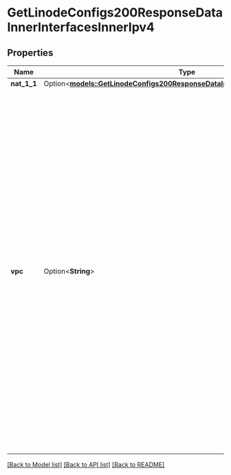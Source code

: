 # GetLinodeConfigs200ResponseDataInnerInterfacesInnerIpv4

## Properties

Name | Type | Description | Notes
------------ | ------------- | ------------- | -------------
**nat_1_1** | Option<[**models::GetLinodeConfigs200ResponseDataInnerInterfacesInnerIpv4Nat11**](get_linode_configs_200_response_data_inner_interfaces_inner_ipv4_nat_1_1.md)> |  | [optional]
**vpc** | Option<**String**> | The VPC subnet IPv4 address for this interface.  - This only applies to interfaces with a `purpose` of `vpc`.  - Returned as an empty string (`\"\"`) for non-`vpc` type interfaces.  When included in a request:  - The `vpc` can't be assigned to an existing Linode as an address or in a range.  - The target address can't be the first two or last two addresses in the subnet IPv4 range.  - If omitted, a valid address within the Subnet IPv4 range is automatically assigned. | [optional]

[[Back to Model list]](../README.md#documentation-for-models) [[Back to API list]](../README.md#documentation-for-api-endpoints) [[Back to README]](../README.md)


